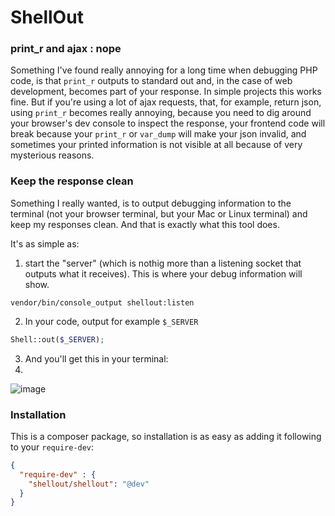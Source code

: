 ShellOut
==============

### print_r and ajax : nope

Something I've found really annoying for a long time when debugging PHP code, is that `print_r` outputs to standard out and, in the case of web development, becomes part of your response. In simple projects this works fine. But if you're using a lot of ajax requests, that, for example, return json, using `print_r` becomes really annoying, because you need to dig around your browser's dev console to inspect the response, your frontend code will break because your `print_r` or `var_dump` will make your json invalid, and sometimes your printed information is not visible at all because of very mysterious reasons.


### Keep the response clean

Something I really wanted, is to output debugging information to the terminal (not your browser terminal, but your Mac or Linux terminal) and keep my responses clean. And that is exactly what this tool does.

It's as simple as:

1. start the "server" (which is nothig more than a listening socket that outputs what it receives). This is where your debug information will show.
```
vendor/bin/console_output shellout:listen
```

2. In your code, output for example `$_SERVER`
```php
Shell::out($_SERVER);
```

3. And you'll get this in your terminal:
4. 
![image](https://f.cloud.github.com/assets/327048/1461017/c621cae0-4489-11e3-9904-e8a6777a77fe.png)


### Installation

This is a composer package, so installation is as easy as adding it following to your `require-dev`:
```json
{
  "require-dev" : {
    "shellout/shellout": "@dev"
  }
}
```
